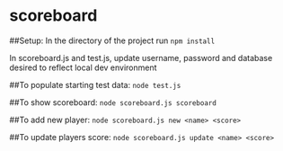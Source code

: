 # scoreboard

##Setup:
In the directory of the project run `npm install`

In scoreboard.js and test.js, update username, password and database desired to reflect local dev environment

##To populate starting test data:
`node test.js`

##To show scoreboard:
`node scoreboard.js scoreboard`

##To add new player:
`node scoreboard.js new <name> <score>`

##To update players score:
`node scoreboard.js update <name> <score>`
